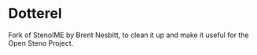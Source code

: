 # Dotterel

Fork of StenoIME by Brent Nesbitt, to clean it up and make it useful for the Open Steno Project.